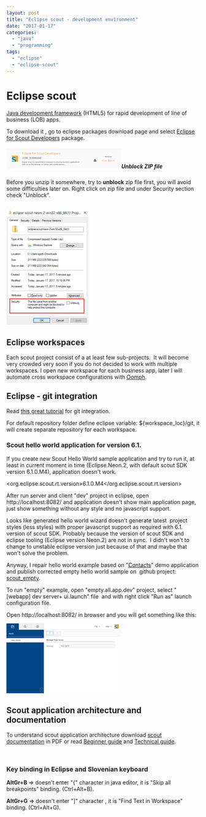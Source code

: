 ```yaml
---
layout: post
title: "Eclipse scout - development environment"
date: "2017-01-17"
categories: 
  - "java"
  - "programming"
tags: 
  - "eclipse"
  - "eclipse-scout"
---
```


# Eclipse scout

[Java development framework](http://www.eclipse.org/scout/) (HTML5) for rapid development of line of business (LOB) apps.

To download it , go to eclipse packages download page and select [Eclipse for Scout Developers](http://www.eclipse.org/downloads/eclipse-packages/) package.

##### [![2017-01-17-21_54_17-eclipse_scout](/assets/images/2017-01-17-21_54_17-eclipse_scout-300x52.png)](http://bisaga.com/blog/wp-content/uploads/2017/01/2017-01-17-21_54_17-eclipse_scout.png)Unblock ZIP file

Before you unzip it somewhere, try to **unblock** zip file first, you will avoid some difficulties later on. Right click on zip file and under Security section check "Unblock".

## [![2017-01-17-22_18_25-eclipse-scout-neon-2-win32-x86_641-properties](/assets/images/2017-01-17-22_18_25-eclipse-scout-neon-2-win32-x86_641-Properties-214x300.png)](http://bisaga.com/blog/wp-content/uploads/2017/01/2017-01-17-22_18_25-eclipse-scout-neon-2-win32-x86_641-Properties.png)

## Eclipse workspaces

Each scout project consist of a at least few sub-projects.  It will become very crowded very soon if you do not decided to work with multiple workspaces. I open new workspace for each business app, later I will automate cross workspace configurations with [Oomph](https://projects.eclipse.org/projects/tools.oomph).

## Eclipse - git integration

Read [this great tutorial](http://www.vogella.com/tutorials/EclipseGit/article.html) for git integration.

For default repository folder define eclipse variable: ${workspace\_loc}/git, it will create separate repository for each workspace.

### Scout hello world application for version 6.1.

If you create new Scout Hello World sample application and try to run it, at least in current moment in time (Eclipse.Neon.2, with default scout SDK version 6.1.0.M4), application doesn't work.

   <org.eclipse.scout.rt.version>6.1.0.M4</org.eclipse.scout.rt.version>

After run server and client "dev" project in eclipse, open http://localhost:8082/ and application doesn't show main application page, just show something without any style and no javascript support.

Looks like generated hello world wizard doesn't generate latest  project styles (less styles) with proper javascript support as required with 6.1. version of scout SDK. Probably because the version of scout SDK and eclipse tooling (Eclipse version Neon.2) are not in sync.  I didn't won't to change to unstable eclipse version just because of that and maybe that won't solve the problem.

Anyway, I repair hello world example based on "[Contacts](https://github.com/BSI-Business-Systems-Integration-AG/org.eclipse.scout.docs/tree/releases/6.1.x/code)" demo application and publish corrected empty hello world sample on  github project: [scout\_empty](https://github.com/bisaga/scout_empty).

To run "empty" example, open "empty.all.app.dev" project, select "\[webapp\] dev server+ ui.launch" file  and with right click "Run as" launch configuration file.

Open http://localhost:8082/ in browser and you will get something like this:

[![2017-01-17-23_27_34-empty-example](/assets/images/2017-01-17-23_27_34-Empty-example-300x182.png)](http://bisaga.com/blog/wp-content/uploads/2017/01/2017-01-17-23_27_34-Empty-example.png)

## Scout application architecture and documentation

To understand scout application architecture download [scout documentation](http://eclipsescout.github.io/6.1/) in PDF or read [Beginner guide](http://eclipsescout.github.io/6.1/beginners-guide.html) and [Technical guide](https://eclipsescout.github.io/6.1/technical-guide.html).

 

### Key binding in Eclipse and Slovenian keyboard

**AltGr+B** => doesn't enter "{" character in java editor, it is "Skip all breakpoints" binding. (Ctrl+Alt+B).

**AltGr+G** => doesn't enter "\]" character , it is "Find Text in Workspace" binding. (Ctrl+Alt+G).
